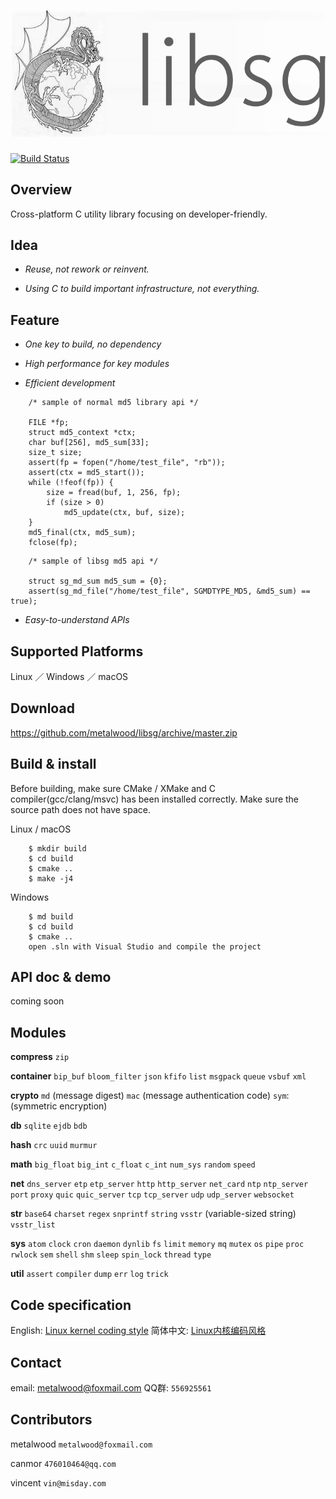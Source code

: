 # ![](res/image/logo.png)

[![Build Status](https://travis-ci.org/metalwood/libsg.svg?branch=master)](https://travis-ci.org/metalwood/libsg)

## Overview

Cross-platform C utility library focusing on developer-friendly.

## Idea

* *Reuse, not rework or reinvent.*

* *Using C to build important infrastructure, not everything.*

## Feature

* *One key to build, no dependency*

* *High performance for key modules*

* *Efficient development*

```
    /* sample of normal md5 library api */

    FILE *fp;
    struct md5_context *ctx;
    char buf[256], md5_sum[33];
    size_t size;
    assert(fp = fopen("/home/test_file", "rb"));
    assert(ctx = md5_start());
    while (!feof(fp)) {
        size = fread(buf, 1, 256, fp);
        if (size > 0)
            md5_update(ctx, buf, size);
    }
    md5_final(ctx, md5_sum);
    fclose(fp);
```

```
    /* sample of libsg md5 api */

    struct sg_md_sum md5_sum = {0};
    assert(sg_md_file("/home/test_file", SGMDTYPE_MD5, &md5_sum) == true);
```

* *Easy-to-understand APIs*

## Supported Platforms

Linux ／ Windows ／ macOS

## Download

https://github.com/metalwood/libsg/archive/master.zip

## Build & install

Before building, make sure CMake / XMake and C compiler(gcc/clang/msvc) has been installed correctly.
Make sure the source path does not have space.

Linux / macOS

        $ mkdir build
        $ cd build
        $ cmake ..
        $ make -j4

Windows

        $ md build
        $ cd build
        $ cmake ..
        open .sln with Visual Studio and compile the project

## API doc & demo

coming soon

## Modules

**compress** `zip`

**container** `bip_buf` `bloom_filter` `json` `kfifo` `list` `msgpack` `queue` `vsbuf` `xml`

**crypto** `md` (message digest) `mac` (message authentication code) `sym`: (symmetric encryption)

**db** `sqlite` `ejdb` `bdb`

**hash** `crc` `uuid` `murmur`

**math** `big_float` `big_int` `c_float` `c_int` `num_sys` `random` `speed`

**net** `dns_server` `etp` `etp_server` `http` `http_server` `net_card` `ntp` `ntp_server` `port` `proxy` `quic` `quic_server` `tcp` `tcp_server` `udp` `udp_server` `websocket`

**str** `base64` `charset` `regex` `snprintf` `string` `vsstr` (variable-sized string) `vsstr_list`

**sys** `atom` `clock` `cron` `daemon` `dynlib` `fs` `limit` `memory` `mq` `mutex` `os` `pipe` `proc` `rwlock` `sem` `shell` `shm` `sleep` `spin_lock` `thread` `type`

**util** `assert` `compiler` `dump` `err` `log` `trick`

## Code specification

English: [Linux kernel coding style](https://www.kernel.org/doc/Documentation/CodingStyle)            简体中文: [Linux内核编码风格](http://www.cnblogs.com/baochuan/archive/2013/04/08/3006615.html)

## Contact

email: metalwood@foxmail.com                   QQ群: `556925561`

## Contributors

metalwood `metalwood@foxmail.com`

canmor `476010464@qq.com`

vincent `vin@misday.com`
